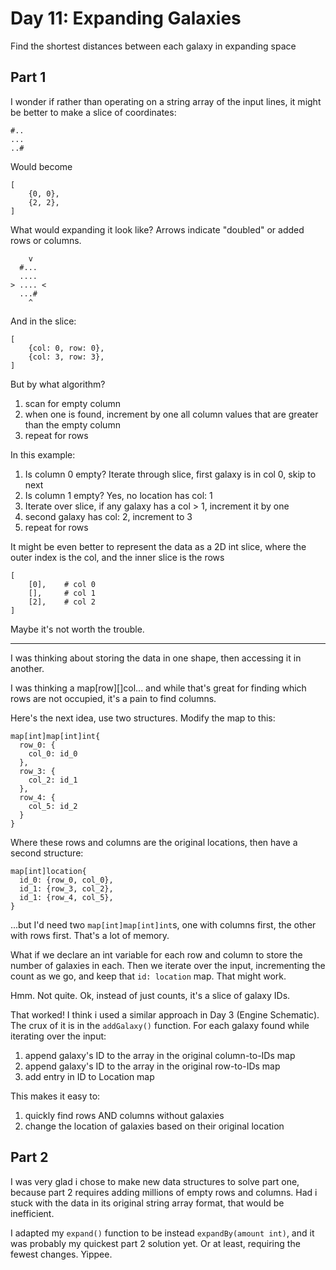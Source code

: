 # Day 11: Expanding Galaxies

Find the shortest distances between each galaxy in expanding space

## Part 1

I wonder if rather than operating on a string array of the input lines, it might be better to make a slice of coordinates:

```
#..
...
..#
```

Would become

```
[
    {0, 0},
    {2, 2},
]
```

What would expanding it look like? Arrows indicate "doubled" or added rows or columns.

```
    v
  #...
  ....
> .... <
  ...#
    ^
```

And in the slice:

```
[
    {col: 0, row: 0},
    {col: 3, row: 3},
]
```

But by what algorithm?

1. scan for empty column
2. when one is found, increment by one all column values that are greater than the empty column
3. repeat for rows

In this example:

1. Is column 0 empty? Iterate through slice, first galaxy is in col 0, skip to next
2. Is column 1 empty? Yes, no location has col: 1
3. Iterate over slice, if any galaxy has a col > 1, increment it by one
4. second galaxy has col: 2, increment to 3
5. repeat for rows

It might be even better to represent the data as a 2D int slice, where the outer index is the col, and the inner slice is the rows

```
[
    [0],    # col 0
    [],     # col 1
    [2],    # col 2
]
```

Maybe it's not worth the trouble.

---

I was thinking about storing the data in one shape, then accessing it in another.

I was thinking a map[row][]col... and while that's great for finding which rows are not occupied, it's a pain to find columns.

Here's the next idea, use two structures. Modify the map to this:

```
map[int]map[int]int{
  row_0: {
    col_0: id_0
  },
  row_3: {
    col_2: id_1
  },
  row_4: {
    col_5: id_2
  }
}
```

Where these rows and columns are the original locations, then have a second structure:

```
map[int]location{
  id_0: {row_0, col_0},
  id_1: {row_3, col_2},
  id_1: {row_4, col_5},
}
```

...but I'd need two `map[int]map[int]int`s, one with columns first, the other with rows first. That's a lot of memory.

What if we declare an int variable for each row and column to store the number of galaxies in each. Then we iterate over the input, incrementing the count as we go, and keep that `id: location` map. That might work.

Hmm. Not quite. Ok, instead of just counts, it's a slice of galaxy IDs.

That worked! I think i used a similar approach in Day 3 (Engine Schematic). The crux of it is in the `addGalaxy()` function. For each galaxy found while iterating over the input:

1. append galaxy's ID to the array in the original column-to-IDs map
2. append galaxy's ID to the array in the original row-to-IDs map
3. add entry in ID to Location map

This makes it easy to:

1. quickly find rows AND columns without galaxies
2. change the location of galaxies based on their original location

## Part 2

I was very glad i chose to make new data structures to solve part one, because part 2 requires adding millions of empty rows and columns. Had i stuck with the data in its original string array format, that would be inefficient.

I adapted my `expand()` function to be instead `expandBy(amount int)`, and it was probably my quickest part 2 solution yet. Or at least, requiring the fewest changes. Yippee.